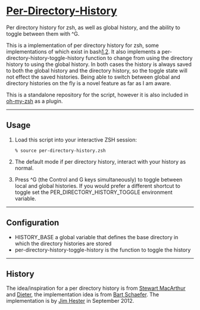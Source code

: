 [Per-Directory-History][6]
=========================

Per directory history for zsh, as well as global history, and the
ability to toggle between them with ^G.

This is a implementation of per directory history for zsh, some
implementations of which exist in bash[1][],[2][].  It also implements
a per-directory-history-toggle-history function to change from using the
directory history to using the global history.  In both cases the history is
always saved to both the global history and the directory history, so the
toggle state will not effect the saved histories.  Being able to switch
between global and directory histories on the fly is a novel feature as far
as I am aware.

This is a standalone repository for the script, however it is also included in
[oh-my-zsh][4] as a plugin.

----------------------------------------------------------------------------
Usage
----------------------------------------------------------------------------

1.  Load this script into your interactive ZSH session:

        % source per-directory-history.zsh

2.  The default mode if per directory history, interact with your history as normal.

3.  Press ^G (the Control and G keys simultaneously) to toggle between local
    and global histories.  If you would prefer a different shortcut to toggle
    set the PER_DIRECTORY_HISTORY_TOGGLE environment variable.

-------------------------------------------------------------------------------
Configuration
-------------------------------------------------------------------------------

* HISTORY_BASE a global variable that defines the base directory in which the
  directory histories are stored
* per-directory-history-toggle-history is the function to toggle the history

-------------------------------------------------------------------------------
History
-------------------------------------------------------------------------------

The idea/inspiration for a per directory history is from [Stewart MacArthur][1]
and [Dieter][2], the implementation idea is from [Bart Schaefer][3].  The
implementation is by [Jim Hester][5] in September 2012.

[1]: http://www.compbiome.com/2010/07/bash-per-directory-bash-history.html
[2]: http://dieter.plaetinck.be/per_directory_bash
[3]: https://www.zsh.org/mla/users/1997/msg00226.html
[4]: https://github.com/robbyrussell/oh-my-zsh
[5]: http://jimhester.com
[6]: https://github.com/jimhester/per-directory-history

